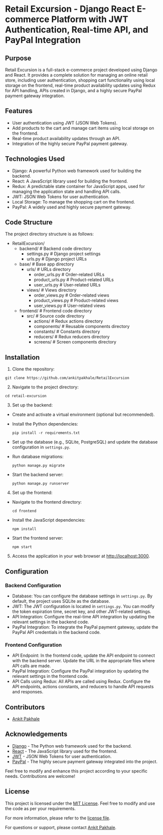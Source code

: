 # Retail Excursion - Django React E-commerce Platform with JWT Authentication, Real-time API, and PayPal Integration

## Purpose

Retail Excursion is a full-stack e-commerce project developed using Django and React. It provides a complete solution for managing an online retail store, including user authentication, shopping cart functionality using local storage on the frontend, real-time product availability updates using Redux for API handling, APIs created in Django, and a highly secure PayPal payment gateway integration.

## Features

- User authentication using JWT (JSON Web Tokens).
- Add products to the cart and manage cart items using local storage on the frontend.
- Real-time product availability updates through an API.
- Integration of the highly secure PayPal payment gateway.

## Technologies Used

- Django: A powerful Python web framework used for building the backend.
- React: A JavaScript library used for building the frontend.
- Redux: A predictable state container for JavaScript apps, used for managing the application state and handling API calls.
- JWT: JSON Web Tokens for user authentication.
- Local Storage: To manage the shopping cart on the frontend.
- PayPal: A widely used and highly secure payment gateway.


## Code Structure

The project directory structure is as follows:

- RetailExcursion/
   - backend/                  # Backend code directory
      - settings.py            # Django project settings
      - urls.py                # Django project URLs
   - base/                     # Base app directory
      - urls/                  # URLs directory
         - order_urls.py       # Order-related URLs
         - product_urls.py     # Product-related URLs
         - user_urls.py        # User-related URLs
      - views/                 # Views directory
         - order_views.py      # Order-related views
         - product_views.py    # Product-related views
         - user_views.py       # User-related views
   - frontend/                 # Frontend code directory
      - src/                   # Source code directory
         - actions/            # Redux actions directory
         - components/         # Reusable components directory
         - constants/          # Constants directory
         - reducers/           # Redux reducers directory
         - screens/            # Screen components directory

## Installation

1. Clone the repository:

```
git clone https://github.com/ankitpakhale/RetailExcursion

```

2. Navigate to the project directory:

```
cd retail-excursion

```

3. Set up the backend:

- Create and activate a virtual environment (optional but recommended).
- Install the Python dependencies:

  ```
  pip install -r requirements.txt
  ```

- Set up the database (e.g., SQLite, PostgreSQL) and update the database configuration in `settings.py`.
- Run database migrations:

  ```
  python manage.py migrate
  ```

- Start the backend server:

  ```
  python manage.py runserver
  ```

4. Set up the frontend:

- Navigate to the frontend directory:

  ```
  cd frontend
  ```

- Install the JavaScript dependencies:

  ```
  npm install
  ```

- Start the frontend server:

  ```
  npm start
  ```

5. Access the application in your web browser at [http://localhost:3000](http://localhost:3000).

## Configuration

### Backend Configuration

- Database: You can configure the database settings in `settings.py`. By default, the project uses SQLite as the database.
- JWT: The JWT configuration is located in `settings.py`. You can modify the token expiration time, secret key, and other JWT-related settings.
- API Integration: Configure the real-time API integration by updating the relevant settings in the backend code.
- PayPal Integration: To integrate the PayPal payment gateway, update the PayPal API credentials in the backend code.

### Frontend Configuration

- API Endpoint: In the frontend code, update the API endpoint to connect with the backend server. Update the URL in the appropriate files where API calls are made.
- PayPal Integration: Configure the PayPal integration by updating the relevant settings in the frontend code.
- API Calls using Redux: All APIs are called using Redux. Configure the API endpoints, actions constants, and reducers to handle API requests and responses.

## Contributors

- [Ankit Pakhale](mailto:akp3067@gmail.com)

## Acknowledgements

- [Django](https://www.djangoproject.com/) - The Python web framework used for the backend.
- [React](https://reactjs.org/) - The JavaScript library used for the frontend.
- [JWT](https://jwt.io/) - JSON Web Tokens for user authentication.
- [PayPal](https://www.paypal.com/) - The highly secure payment gateway integrated into the project.

Feel free to modify and enhance this project according to your specific needs. Contributions are welcome!

## License

This project is licensed under the [MIT License](LICENSE). Feel free to modify and use the code as per your requirements.

For more information, please refer to the [license file](LICENSE).

For questions or support, please contact [Ankit Pakhale](mailto:akp3067@gmail.com).


